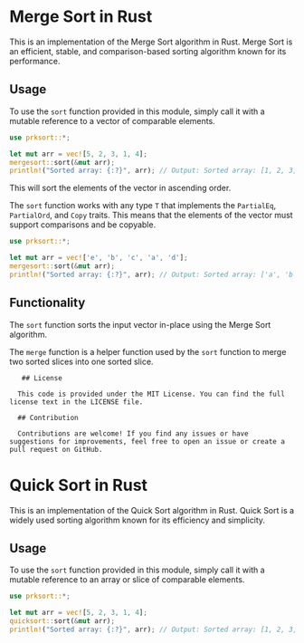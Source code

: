 
  # Merge Sort in Rust

  This is an implementation of the Merge Sort algorithm in Rust. Merge Sort is an efficient, stable, and comparison-based sorting algorithm known for its performance.

  ## Usage

  To use the `sort` function provided in this module, simply call it with a mutable reference to a vector of comparable elements.

  ```rust
  use prksort::*;
  
  let mut arr = vec![5, 2, 3, 1, 4];
  mergesort::sort(&mut arr);
  println!("Sorted array: {:?}", arr); // Output: Sorted array: [1, 2, 3, 4, 5]
  ```

  This will sort the elements of the vector in ascending order.

  The `sort` function works with any type `T` that implements the `PartialEq`, `PartialOrd`, and `Copy` traits. This means that the elements of the vector must support comparisons and be copyable.

  ```rust
  use prksort::*;
  
  let mut arr = vec!['e', 'b', 'c', 'a', 'd'];
  mergesort::sort(&mut arr);
  println!("Sorted array: {:?}", arr); // Output: Sorted array: ['a', 'b', 'c', 'd', 'e']
  ```

  ## Functionality

  The `sort` function sorts the input vector in-place using the Merge Sort algorithm.

  The `merge` function is a helper function used by the `sort` function to merge two sorted slices into one sorted slice.

       ## License

      This code is provided under the MIT License. You can find the full license text in the LICENSE file.

      ## Contribution

      Contributions are welcome! If you find any issues or have suggestions for improvements, feel free to open an issue or create a pull request on GitHub.

     
   

# Quick Sort in Rust

This is an implementation of the Quick Sort algorithm in Rust. Quick Sort is a widely used sorting algorithm known for its efficiency and simplicity.

## Usage

To use the `sort` function provided in this module, simply call it with a mutable reference to an array or slice of comparable elements. 

```rust
use prksort::*;

let mut arr = vec![5, 2, 3, 1, 4];
quicksort::sort(&mut arr);
println!("Sorted array: {:?}", arr); // Output: Sorted array: [1, 2, 3, 4, 5]
```
